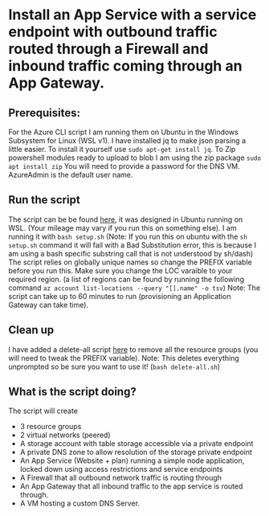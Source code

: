 # Install an App Service with a service endpoint with outbound traffic routed through a Firewall and inbound traffic coming through an App Gateway.

## Prerequisites: 
For the Azure CLI script I am running them on Ubuntu in the Windows Subsystem for Linux (WSL v1).  I have installed jq to make json parsing a little easier.  To install it yourself use `sudo apt-get install jq`.
To Zip powershell modules ready to upload to blob I am using the zip package `sudo apt install zip`
You will need to provide a password for the DNS VM.  AzureAdmin is the default user name.

## Run the script 
The script can be be found [here](./Setup.sh), it was designed in Ubuntu running on WSL. (Your mileage may vary if you run this on something else). I am running it with `bash setup.sh`  (Note: If you run this on ubuntu with the `sh setup.sh` command it will fail with a Bad Substitution error, this is because I am using a bash specific substring call that is not understood by sh/dash)
The script relies on globally unique names so change the PREFIX variable before you run this.
Make sure you change the LOC varaible to your required region.  (a list of regions can be found by running the following command `az account list-locations --query "[].name" -o tsv`)
Note: The script can take up to 60 minutes to run (provisioning an Application Gateway can take time).

## Clean up
I have added a delete-all script [here](./delete-all.sh) to remove all the resource groups (you will need to tweak the PREFIX variable).  Note: This deletes everything unprompted so be sure you want to use it!  (`bash delete-all.sh`)

## What is the script doing?
The script will create 
- 3 resource groups
- 2 virtual networks (peered)
- A storage account with table storage accessible via a private endpoint
- A private DNS zone to allow resolution of the storage private endpoint
- An App Service (Website + plan) running a simple node application, locked down using access restrictions and service endpoints
- A Firewall that all outbound network traffic is routing through
- An App Gateway that all inbound traffic to the app service is routed through.
- A VM hosting a custom DNS Server.
 